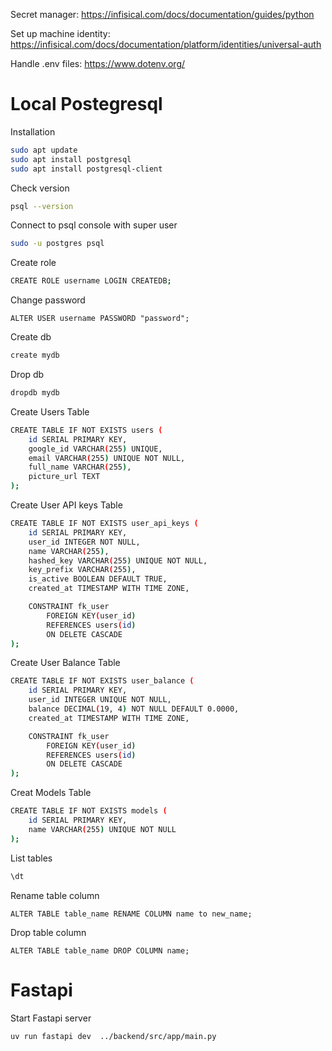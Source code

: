 Secret manager: https://infisical.com/docs/documentation/guides/python

Set up machine identity: https://infisical.com/docs/documentation/platform/identities/universal-auth

Handle .env files: https://www.dotenv.org/

# Local Postegresql 

Installation
```bash
sudo apt update
sudo apt install postgresql
sudo apt install postgresql-client
```
Check version
```bash
psql --version
```
Connect to psql console with super user
```bash
sudo -u postgres psql
```
Create role
```bash
CREATE ROLE username LOGIN CREATEDB;
```
Change password
```
ALTER USER username PASSWORD "password";
```
Create db
```bash
create mydb
```
Drop db
```bash
dropdb mydb
```
Create Users Table
```bash
CREATE TABLE IF NOT EXISTS users (
    id SERIAL PRIMARY KEY,
    google_id VARCHAR(255) UNIQUE,
    email VARCHAR(255) UNIQUE NOT NULL,
    full_name VARCHAR(255),
    picture_url TEXT
);
```
Create User API keys Table
```bash
CREATE TABLE IF NOT EXISTS user_api_keys (
    id SERIAL PRIMARY KEY,
    user_id INTEGER NOT NULL,
    name VARCHAR(255),
    hashed_key VARCHAR(255) UNIQUE NOT NULL,
    key_prefix VARCHAR(255),
    is_active BOOLEAN DEFAULT TRUE,
    created_at TIMESTAMP WITH TIME ZONE,

    CONSTRAINT fk_user
        FOREIGN KEY(user_id)
        REFERENCES users(id)
        ON DELETE CASCADE 
);
```
Create User Balance Table
```bash
CREATE TABLE IF NOT EXISTS user_balance (
    id SERIAL PRIMARY KEY,
    user_id INTEGER UNIQUE NOT NULL,
    balance DECIMAL(19, 4) NOT NULL DEFAULT 0.0000,
    created_at TIMESTAMP WITH TIME ZONE,

    CONSTRAINT fk_user
        FOREIGN KEY(user_id)
        REFERENCES users(id)
        ON DELETE CASCADE  
);
```
Creat Models Table
```bash
CREATE TABLE IF NOT EXISTS models (
    id SERIAL PRIMARY KEY,
    name VARCHAR(255) UNIQUE NOT NULL
);
```
List tables
```bash
\dt
```
Rename table column
```
ALTER TABLE table_name RENAME COLUMN name to new_name;
```
Drop table column
```
ALTER TABLE table_name DROP COLUMN name;
```

# Fastapi

Start Fastapi server
```
uv run fastapi dev  ../backend/src/app/main.py
```